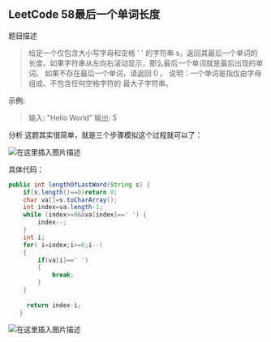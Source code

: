 ## LeetCode 58最后一个单词长度
题目描述
>给定一个仅包含大小写字母和空格 ' ' 的字符串 s，返回其最后一个单词的长度。如果字符串从左向右滚动显示，那么最后一个单词就是最后出现的单词。
>如果不存在最后一个单词，请返回 0 。
>说明：一个单词是指仅由字母组成、不包含任何空格字符的 最大子字符串。

示例:
>输入: "Hello World"
>输出: 5

分析
这题其实很简单，就是三个步骤模拟这个过程就可以了：

![在这里插入图片描述](https://img-blog.csdnimg.cn/20201114163538324.png?x-oss-process=image/watermark,type_ZmFuZ3poZW5naGVpdGk,shadow_10,text_aHR0cHM6Ly9ibG9nLmNzZG4ubmV0L3FxXzQwNjkzMTcx,size_1,color_FFFFFF,t_70)

具体代码：

```java
public int lengthOfLastWord(String s) {
    if(s.length()==0)return 0;
	char va[]=s.toCharArray();
	int index=va.length-1;
	while (index>=0&&va[index]==' ') {
		index--;
	}
	int i;
	for( i=index;i>=0;i--)
	{
		if(va[i]==' ')
		{
			break;
		}
	}
	 
	 return index-i;
   }
```

![在这里插入图片描述](https://img-blog.csdnimg.cn/20201114114727288.png?x-oss-process=image/watermark,type_ZmFuZ3poZW5naGVpdGk,shadow_10,text_aHR0cHM6Ly9ibG9nLmNzZG4ubmV0L3FxXzQwNjkzMTcx,size_1,color_FFFFFF,t_70)